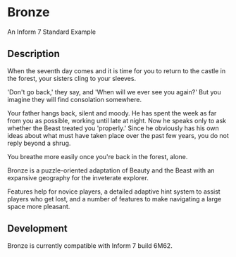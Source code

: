 # Bronze

An Inform 7 Standard Example

## Description

When the seventh day comes and it is time for you to return to the castle in the forest, your sisters cling to your sleeves. 
	
'Don't go back,' they say, and 'When will we ever see you again?' But you imagine they will find consolation somewhere.
	
Your father hangs back, silent and moody. He has spent the week as far from you as possible, working until late at night. Now he speaks only to ask whether the Beast treated you 'properly.' Since he obviously has his own ideas about what must have taken place over the past few years, you do not reply beyond a shrug.
	
You breathe more easily once you're back in the forest, alone.

Bronze is a puzzle-oriented adaptation of Beauty and the Beast with an expansive geography for the inveterate explorer. 

Features help for novice players, a detailed adaptive hint system to assist players who get lost, and a number of features to make navigating a large space more pleasant.

## Development

Bronze is currently compatible with Inform 7 build 6M62.
